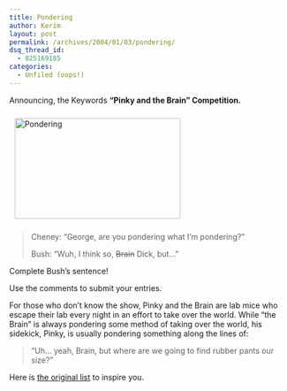 ```yaml
---
title: Pondering
author: Kerim
layout: post
permalink: /archives/2004/01/03/pondering/
dsq_thread_id:
  - 825169185
categories:
  - Unfiled (oops!)
---
```

Announcing, the Keywords **&#8220;Pinky and the Brain&#8221; Competition.**

<img src="http://test.oxus.net/images/pondering.jpg" height="182" width="300" hspace="10" vspace="10" alt="Pondering" />  
  


> Cheney: &#8220;George, are you pondering what I&#8217;m pondering?&#8221;
> 
> Bush: &#8220;Wuh, I think so, <strike>Brain</strike> Dick, but&#8230;&#8221;

Complete Bush&#8217;s sentence!

Use the comments to submit your entries.

For those who don&#8217;t know the show, Pinky and the Brain are lab mice who escape their lab every night in an effort to take over the world. While &#8220;the Brain&#8221; is always pondering some method of taking over the world, his sidekick, Pinky, is usually pondering something along the lines of:

> &#8220;Uh&#8230; yeah, Brain, but where are we going to find rubber pants our size?&#8221; 

Here is <a href="http://home.edmc.net/~plato/animaniacs/aypwip/" onclick="_gaq.push(['_trackEvent', 'outbound-article', 'http://home.edmc.net/~plato/animaniacs/aypwip/', 'the original list']);" >the original list</a> to inspire you.

